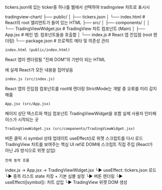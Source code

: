 tickers.json에 있는 ticker중 하나를 웹에서 선택하여 tradingview 차트로 표시시

tradingview-chart/
├── public/
│   ├── tickers.json
│   └── index.html              # React의 root 엘리먼트가 들어 있는 HTML
├── src/
│   ├── components/
│   │   └── TradingViewWidget.jsx  # TradingView 차트 컴포넌트 (Main)
│   ├── App.jsx                 # 메인 앱: 컴포넌트들을 호출함
│   └── index.js               # React 앱 진입점 (root 렌더링)
└── package.json               # 프로젝트 메타 및 의존성 관리


    index.html (public/index.html)
React 앱이 렌더링될 "진짜 DOM"의 기반이 되는 HTML
<div id="root">에 실제 React가 모든 내용을 집어넣음

    index.js (src/index.js)
React 앱의 진입점
<App /> 컴포넌트를 root에 렌더링
StrictMode는 개발 중 오류를 미리 감지해줌

    App.jsx (src/App.jsx)
페이지 상단 텍스트와 핵심 컴포넌트 TradingViewWidget을 포함
실제 사용자 인터페이스가 시작되는 곳

    TradingViewWidget.jsx (src/components/TradingViewWidget.jsx)
버튼 클릭 시 symbol 상태 업데이트
useEffect()로 위젯 스크립트를 다시 로드
TradingView 차트를 보여주는 핵심 UI
ref로 DOM에 스크립트 직접 주입 (React가 아닌 JS 방식으로 위젯 삽입)



    전체 동작 흐름
index.js → App.jsx → TradingViewWidget.jsx
 └▶ useEffect: tickers.json 로드
     └▶ 종목 리스트 state 저장 + 기본 심볼 설정
         └▶ 버튼 렌더링
         └▶ useEffect([symbol]): 차트 삽입
             └▶ TradingView 위젯 DOM 생성